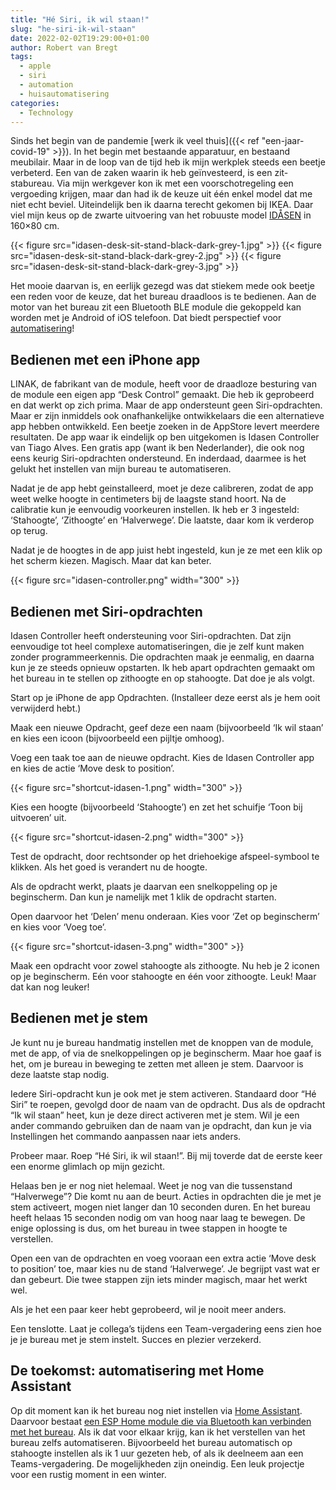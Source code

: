 ```yaml
---
title: "Hé Siri, ik wil staan!"
slug: "he-siri-ik-wil-staan"
date: 2022-02-02T19:29:00+01:00
author: Robert van Bregt
tags:
  - apple
  - siri
  - automation
  - huisautomatisering
categories:
  - Technology
---
```


Sinds het begin van de pandemie [werk ik veel thuis]({{< ref "een-jaar-covid-19" >}}). In het begin met bestaande apparatuur, en bestaand meubilair. Maar in de loop van de tijd heb ik mijn werkplek steeds een beetje verbeterd. Een van de zaken waarin ik heb geïnvesteerd, is een zit-stabureau. Via mijn werkgever kon ik met een voorschotregeling een vergoeding krijgen, maar dan had ik de keuze uit één enkel model dat me niet echt beviel. Uiteindelijk ben ik daarna terecht gekomen bij IKEA. Daar viel mijn keus op de zwarte uitvoering van het robuuste model [IDÅSEN](https://www.ikea.com/nl/nl/cat/idasen-bureaus-47426/) in 160×80 cm.

{{< figure src="idasen-desk-sit-stand-black-dark-grey-1.jpg" >}}
{{< figure src="idasen-desk-sit-stand-black-dark-grey-2.jpg" >}}
{{< figure src="idasen-desk-sit-stand-black-dark-grey-3.jpg" >}}

Het mooie daarvan is, en eerlijk gezegd was dat stiekem mede ook beetje een reden voor de keuze, dat het bureau draadloos is te bedienen. Aan de motor van het bureau zit een Bluetooth BLE module die gekoppeld kan worden met je Android of iOS telefoon. Dat biedt perspectief voor [automatisering](/tags/automation/)!

## Bedienen met een iPhone app

LINAK, de fabrikant van de module, heeft voor de draadloze besturing van de module een eigen app “Desk Control” gemaakt. Die heb ik geprobeerd en dat werkt op zich prima. Maar de app ondersteunt geen Siri-opdrachten. Maar er zijn inmiddels ook onafhankelijke ontwikkelaars die een alternatieve app hebben ontwikkeld. Een beetje zoeken in de AppStore levert meerdere resultaten. De app waar ik eindelijk op ben uitgekomen is Idasen Controller van Tiago Alves. Een gratis app (want ik ben Nederlander), die ook nog eens keurig Siri-opdrachten ondersteund. En inderdaad, daarmee is het gelukt het instellen van mijn bureau te automatiseren.

Nadat je de app hebt geinstalleerd, moet je deze calibreren, zodat de app weet welke hoogte in centimeters bij de laagste stand hoort. Na de calibratie kun je eenvoudig voorkeuren instellen. Ik heb er 3 ingesteld: ‘Stahoogte’, ‘Zithoogte’ en ‘Halverwege’. Die laatste, daar kom ik verderop op terug.

Nadat je de hoogtes in de app juist hebt ingesteld, kun je ze met een klik op het scherm kiezen. Magisch. Maar dat kan beter.

{{< figure src="idasen-controller.png" width="300" >}}

## Bedienen met Siri-opdrachten

Idasen Controller heeft ondersteuning voor Siri-opdrachten. Dat zijn eenvoudige tot heel complexe automatiseringen, die je zelf kunt maken zonder programmeerkennis. Die opdrachten maak je eenmalig, en daarna kun je ze steeds opnieuw opstarten. Ik heb apart opdrachten gemaakt om het bureau in te stellen op zithoogte en op stahoogte. Dat doe je als volgt.

Start op je iPhone de app Opdrachten. (Installeer deze eerst als je hem ooit verwijderd hebt.)

Maak een nieuwe Opdracht, geef deze een naam (bijvoorbeeld ‘Ik wil staan’ en kies een icoon (bijvoorbeeld een pijltje omhoog).

Voeg een taak toe aan de nieuwe opdracht. Kies de Idasen Controller app en kies de actie ‘Move desk to position’.

{{< figure src="shortcut-idasen-1.png" width="300" >}}

Kies een hoogte (bijvoorbeeld ‘Stahoogte’) en zet het schuifje ‘Toon bij uitvoeren’ uit.

{{< figure src="shortcut-idasen-2.png" width="300" >}}

Test de opdracht, door rechtsonder op het driehoekige afspeel-symbool te klikken. Als het goed is verandert nu de hoogte.

Als de opdracht werkt, plaats je daarvan een snelkoppeling op je beginscherm. Dan kun je namelijk met 1 klik de opdracht starten.

Open daarvoor het ‘Delen’ menu onderaan. Kies voor ‘Zet op beginscherm’ en kies voor ‘Voeg toe’.

{{< figure src="shortcut-idasen-3.png" width="300" >}}

Maak een opdracht voor zowel stahoogte als zithoogte. Nu heb je 2 iconen op je beginscherm. Eén voor stahoogte en één voor zithoogte. Leuk! Maar dat kan nog leuker!

## Bedienen met je stem

Je kunt nu je bureau handmatig instellen met de knoppen van de module, met de app, of via de snelkoppelingen op je beginscherm. Maar hoe gaaf is het, om je bureau in beweging te zetten met alleen je stem. Daarvoor is deze laatste stap nodig.

Iedere Siri-opdracht kun je ook met je stem activeren. Standaard door “Hé Siri” te roepen, gevolgd door de naam van de opdracht. Dus als de opdracht “Ik wil staan” heet, kun je deze direct activeren met je stem. Wil je een ander commando gebruiken dan de naam van je opdracht, dan kun je via Instellingen het commando aanpassen naar iets anders.

Probeer maar. Roep “Hé Siri, ik wil staan!”. Bij mij toverde dat de eerste keer een enorme glimlach op mijn gezicht.

Helaas ben je er nog niet helemaal. Weet je nog van die tussenstand “Halverwege”? Die komt nu aan de beurt. Acties in opdrachten die je met je stem activeert, mogen niet langer dan 10 seconden duren. En het bureau heeft helaas 15 seconden nodig om van hoog naar laag te bewegen. De enige oplossing is dus, om het bureau in twee stappen in hoogte te verstellen.

Open een van de opdrachten en voeg vooraan een extra actie ‘Move desk to position’ toe, maar kies nu de stand ‘Halverwege’. Je begrijpt vast wat er dan gebeurt. Die twee stappen zijn iets minder magisch, maar het werkt wel.

Als je het een paar keer hebt geprobeerd, wil je nooit meer anders.

Een tenslotte. Laat je collega’s tijdens een Team-vergadering eens zien hoe je je bureau met je stem instelt. Succes en plezier verzekerd.

## De toekomst: automatisering met Home Assistant

Op dit moment kan ik het bureau nog niet instellen via [Home Assistant][homeassistant]. Daarvoor bestaat [een ESP Home module  die via Bluetooth kan verbinden met het bureau][esphome]. Als ik dat voor elkaar krijg, kan ik het verstellen van het bureau zelfs automatiseren. Bijvoorbeeld het bureau automatisch op stahoogte instellen als ik 1 uur gezeten heb, of als ik deelneem aan een Teams-vergadering.
De mogelijkheden zijn oneindig. Een leuk projectje voor een rustig moment in een winter.

[homeassistant]: https://home-assistant.io/
[esphome]: https://github.com/j5lien/esphome-idasen-desk-controller
